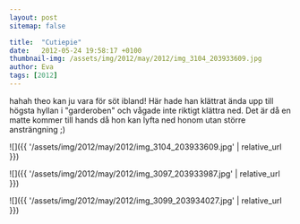 ```yaml
---
layout: post
sitemap: false

title:  "Cutiepie"
date:   2012-05-24 19:58:17 +0100
thumbnail-img: /assets/img/2012/may/2012/img_3104_203933609.jpg
author: Eva
tags: [2012]
---
```


hahah theo kan ju vara för söt ibland! Här hade han klättrat ända upp till högsta hyllan i "garderoben" och vågade inte riktigt klättra ned. Det är då en matte kommer till hands då hon kan lyfta ned honom utan större ansträngning ;)

![]({{ '/assets/img/2012/may/2012/img_3104_203933609.jpg'  | relative_url }})

![]({{ '/assets/img/2012/may/2012/img_3097_203933987.jpg'  | relative_url }})

![]({{ '/assets/img/2012/may/2012/img_3099_203934027.jpg'  | relative_url }})

